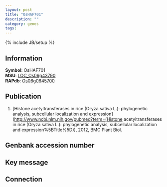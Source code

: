 ```yaml
---
layout: post
title: "OsHAF701"
description: ""
category: genes
tags: 
---
```

{% include JB/setup %}

## Information
__Symbol__: OsHAF701  
__MSU__: [LOC_Os06g43790](http://rice.plantbiology.msu.edu/cgi-bin/ORF_infopage.cgi?orf=LOC_Os06g43790)  
__RAPdb__: [Os06g0645700](http://rapdb.dna.affrc.go.jp/viewer/gbrowse_details/irgsp1?name=Os06g0645700)  

## Publication
1. [Histone acetyltransferases in rice (Oryza sativa L.): phylogenetic analysis, subcellular localization and expression](http://www.ncbi.nlm.nih.gov/pubmed?term=(Histone acetyltransferases in rice (Oryza sativa L.): phylogenetic analysis, subcellular localization and expression%5BTitle%5D)), 2012, BMC Plant Biol.

## Genbank accession number

## Key message

## Connection


